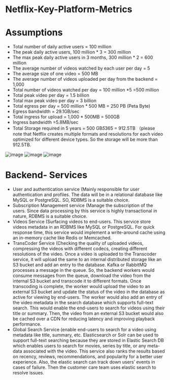 # Netflix-Key-Platform-Metrics

# Assumptions

- Total number of daily active users = 100 million
- The peak daily active users, 100 million * 3 = 300 million
- The max peak daily active users in 3 months, 300 million * 2 = 600 million
- The average number of videos watched by each user per day = 5
- The average size of one video = 500 MB
- The average number of videos uploaded per day from the backend = 1,000
- Total number of videos watched per day = 100 million *5 =500 million
- Total peak video per day = 1.5 billion
- Total max peak video per day = 3 billion
- Total egress per day = 500 million * 500 MB = 250 PB (Peta Byte)
- Egress bandwidth = 29.1GB/sec
- Total ingress for upload = 1,000 * 500MB = 500GB
- Ingress bandwidth =5.8MB/sec
- Total Storage required in 5 years = 500 GB*5*365 = 912.5TB （please note that Netflix creates multiple formats and resolutions for each video optimized for different device types. So the storage will be more than 912.5TB.

![image](https://user-images.githubusercontent.com/34512538/197699207-9d15bcb1-5c0b-4f0c-99ad-b81587ddd714.png)
![image](https://user-images.githubusercontent.com/34512538/197699280-bb22bbe9-12a0-448a-83e8-86f6234d3883.png)
![image](https://user-images.githubusercontent.com/34512538/197699294-15cf8455-e916-4a50-8681-e420b6760ed6.png)


# Backend- Services

- User and authentication service (Mainly responsible for user authentication and profiles. The data will be in a relational database like MySQL or PostgreSQL. SO, RDBMS is a suitable choice.
- Subscription Management service (Manage the subscription of the users. Since data processing by this service is highly transactional in nature, RDBMS is a suitable choice.
- Videos Service (Surfacing videos to end-users. This service store videos metadata in an RDBMS like MySQL or PostgreSQL. For quick response time, this service would implement a write-around cache using an in-memory cache like Redis or Memcached.
- TransCoder Service (Checking the quality of uploaded videos, compressing the videos with different codecs, creating different resolutions of the video. Once a video is uploaded to the Transcoder service, it will upload the same to an internal distributed storage like an S3 bucket and add an entry to the database. Kafka or RabbitMQ processes a message in the queue. So, the backend workers would consume messages from the queue, download the video from the internal S3 bucket and transcode it to different formats. Once transcoding is complete, the worker would upload the video to an external S3 bucket and update the status of the video in the database as active for viewing by end-users. The worker would also add an entry of the video metadata in the search database which supports full-text search. This would enable the end-users to search for videos using their title or summary. Then, the video from an external S3 bucket would also be cached over a CDN for reducing latency and improving playback performance.
- Global Search Service (enable end-users to search for a video using metadata like title, summary, etc. Elasticsearch or Solr can be used to support full-text searching because they are stored in Elastic Search DB which enables users to search for movies, series by title, or any meta-data associated with the video. This service also ranks the results based on recency, reviews, recommendations, and popularity for a better user experience. Also, the elastic search can track down users’ events in cases of failure. Then the customer care team uses elastic search to resolve issues.
